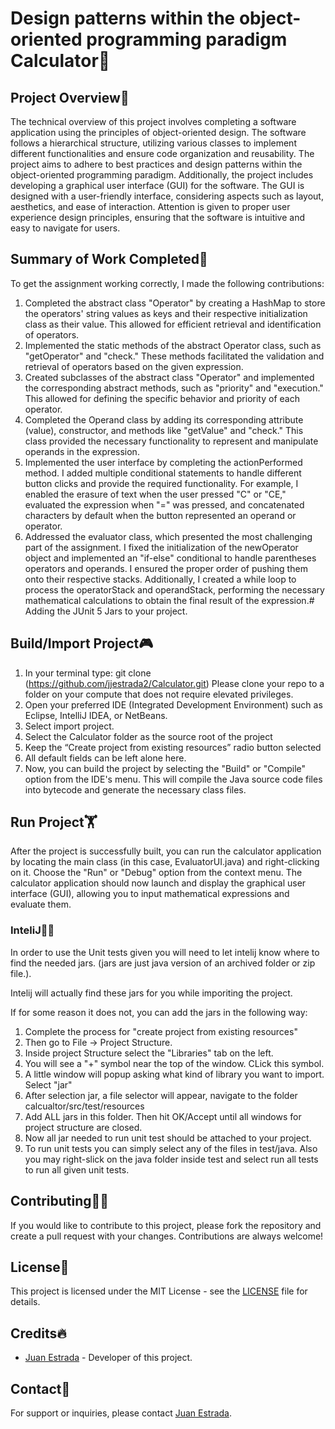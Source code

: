 # Design patterns within the object-oriented programming paradigm Calculator👾


## Project Overview🤗
The technical overview of this project involves completing a software application using the principles of object-oriented design. The software follows a hierarchical structure, utilizing various classes to implement different functionalities and ensure code organization and reusability. The project aims to adhere to best practices and design patterns within the object-oriented programming paradigm.
Additionally, the project includes developing a graphical user interface (GUI) for the software. The GUI is designed with a user-friendly interface, considering aspects such as layout, aesthetics, and ease of interaction. Attention is given to proper user experience design principles, ensuring that the software is intuitive and easy to navigate for users.

## Summary of Work Completed🙌
To get the assignment working correctly, I made the following contributions:
1. Completed the abstract class "Operator" by creating a HashMap to store the operators' string values as keys and their respective initialization class as their value. This allowed for efficient retrieval and identification of operators.
2. Implemented the static methods of the abstract Operator class, such as "getOperator" and "check." These methods facilitated the validation and retrieval of operators based on the given expression.
3. Created subclasses of the abstract class "Operator" and implemented the corresponding abstract methods, such as "priority" and "execution." This allowed for defining the specific behavior and priority of each operator.
4. Completed the Operand class by adding its corresponding attribute (value), constructor, and methods like "getValue" and "check." This class provided the necessary functionality to represent and manipulate operands in the expression.
5. Implemented the user interface by completing the actionPerformed method. I added multiple conditional statements to handle different button clicks and provide the required functionality. For example, I enabled the erasure of text when the user pressed "C" or "CE," evaluated the expression when "=" was pressed, and concatenated characters by default when the button represented an operand or operator.
6. Addressed the evaluator class, which presented the most challenging part of the assignment. I fixed the initialization of the newOperator object and implemented an "if-else" conditional to handle parentheses operators and operands. I ensured the proper order of pushing them onto their respective stacks. Additionally, I created a while loop to process the operatorStack and operandStack, performing the necessary mathematical calculations to obtain the final result of the expression.# Adding the JUnit 5 Jars to your project.

## Build/Import Project🎮
1. In your terminal type: git clone (https://github.com/jjestrada2/Calculator.git) Please clone your repo to a folder on your compute that does not require elevated privileges.
2. Open your preferred IDE (Integrated Development Environment) such as Eclipse, IntelliJ IDEA, or NetBeans.
3. Select import project.
4. Select the Calculator folder as the source root of the project
5. Keep the “Create project from existing resources” radio button selected
6. All default fields can be left alone here.
7. Now, you can build the project by selecting the "Build" or "Compile" option from the IDE's
menu. This will compile the Java source code files into bytecode and generate the necessary class files.

## Run Project🏋️
After the project is successfully built, you can run the calculator application by locating the main class (in this case, EvaluatorUI.java) and right-clicking on it. Choose the "Run" or "Debug" option from the context menu. The calculator application should now launch and display the graphical user interface (GUI), allowing you to input mathematical expressions and evaluate them.

### InteliJ🦸‍♂️
In order to use the Unit tests given you will need to let intelij know where to find the needed jars. (jars are just java version of an archived folder or zip file.). 

Intelij will actually find these jars for you while imporiting the project.

If for some reason it does not, you can add the jars in the following way:

1. Complete the process for "create project from existing resources"
2. Then go to File -> Project Structure.
3. Inside project Structure select the "Libraries" tab on the left.
4. You will see a "+" symbol near the top of the window. CLick this symbol.
5. A little window will popup asking what kind of library you want to import. Select "jar"
6. After selection jar, a file selector will appear, navigate to the folder calcualtor/src/test/resources
7. Add ALL jars in this folder. Then hit OK/Accept until all windows for project structure are closed.
8. Now all jar needed to run unit test should be attached to your project.
9. To run unit tests you can simply select any of the files in test/java. Also you may right-slick on the java folder inside test and select run all tests to run all given unit tests.

## Contributing🙇‍♂️

If you would like to contribute to this project, please fork the repository and create a pull request with your changes. Contributions are always welcome!

## License📜

This project is licensed under the MIT License - see the [LICENSE](https://choosealicense.com/licenses/mit/) file for details.

## Credits🔥

- [Juan Estrada](https://github.com/jjestrada2) - Developer of this project.

## Contact🦻

For support or inquiries, please contact [Juan Estrada](mailto:juan5801331@gmail.com).

